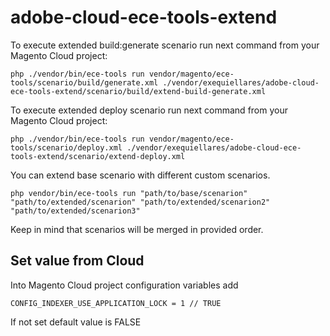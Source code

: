 # adobe-cloud-ece-tools-extend

To execute extended build:generate scenario run next command from your Magento Cloud project:
```
php ./vendor/bin/ece-tools run vendor/magento/ece-tools/scenario/build/generate.xml ./vendor/exequiellares/adobe-cloud-ece-tools-extend/scenario/build/extend-build-generate.xml
```

To execute extended deploy scenario run next command from your Magento Cloud project:
```
php ./vendor/bin/ece-tools run vendor/magento/ece-tools/scenario/deploy.xml ./vendor/exequiellares/adobe-cloud-ece-tools-extend/scenario/extend-deploy.xml
```

You can extend base scenario with different custom scenarios.
```
php vendor/bin/ece-tools run "path/to/base/scenarion" "path/to/extended/scenarion" "path/to/extended/scenarion2" "path/to/extended/scenarion3"
```
Keep in mind that scenarios will be merged in provided order.

## Set value from Cloud

Into Magento Cloud project configuration variables add
```
CONFIG_INDEXER_USE_APPLICATION_LOCK = 1 // TRUE
```

If not set default value is FALSE